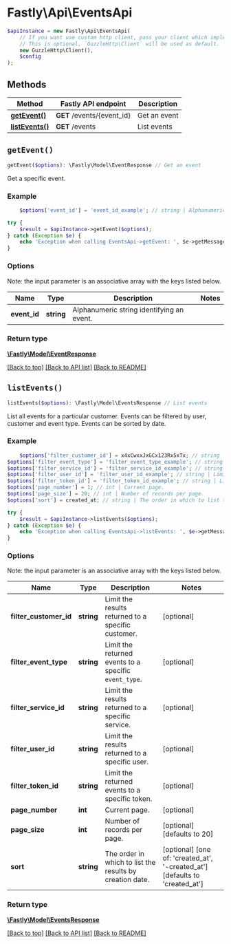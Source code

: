 # Fastly\Api\EventsApi


```php
$apiInstance = new Fastly\Api\EventsApi(
    // If you want use custom http client, pass your client which implements `GuzzleHttp\ClientInterface`.
    // This is optional, `GuzzleHttp\Client` will be used as default.
    new GuzzleHttp\Client(),
    $config
);
```

## Methods

Method | Fastly API endpoint | Description
------------- | ------------- | -------------
[**getEvent()**](EventsApi.md#getEvent) | **GET** /events/{event_id} | Get an event
[**listEvents()**](EventsApi.md#listEvents) | **GET** /events | List events


## `getEvent()`

```php
getEvent($options): \Fastly\Model\EventResponse // Get an event
```

Get a specific event.

### Example
```php
    $options['event_id'] = 'event_id_example'; // string | Alphanumeric string identifying an event.

try {
    $result = $apiInstance->getEvent($options);
} catch (Exception $e) {
    echo 'Exception when calling EventsApi->getEvent: ', $e->getMessage(), PHP_EOL;
}
```

### Options

Note: the input parameter is an associative array with the keys listed below.

Name | Type | Description  | Notes
------------- | ------------- | ------------- | -------------
**event_id** | **string** | Alphanumeric string identifying an event. |

### Return type

[**\Fastly\Model\EventResponse**](../Model/EventResponse.md)

[[Back to top]](#) [[Back to API list]](../../README.md#endpoints)
[[Back to README]](../../README.md)

## `listEvents()`

```php
listEvents($options): \Fastly\Model\EventsResponse // List events
```

List all events for a particular customer. Events can be filtered by user, customer and event type. Events can be sorted by date.

### Example
```php
    $options['filter_customer_id'] = x4xCwxxJxGCx123Rx5xTx; // string | Limit the results returned to a specific customer.
$options['filter_event_type'] = 'filter_event_type_example'; // string | Limit the returned events to a specific `event_type`.
$options['filter_service_id'] = 'filter_service_id_example'; // string | Limit the results returned to a specific service.
$options['filter_user_id'] = 'filter_user_id_example'; // string | Limit the results returned to a specific user.
$options['filter_token_id'] = 'filter_token_id_example'; // string | Limit the returned events to a specific token.
$options['page_number'] = 1; // int | Current page.
$options['page_size'] = 20; // int | Number of records per page.
$options['sort'] = created_at; // string | The order in which to list the results by creation date.

try {
    $result = $apiInstance->listEvents($options);
} catch (Exception $e) {
    echo 'Exception when calling EventsApi->listEvents: ', $e->getMessage(), PHP_EOL;
}
```

### Options

Note: the input parameter is an associative array with the keys listed below.

Name | Type | Description  | Notes
------------- | ------------- | ------------- | -------------
**filter_customer_id** | **string** | Limit the results returned to a specific customer. | [optional]
**filter_event_type** | **string** | Limit the returned events to a specific `event_type`. | [optional]
**filter_service_id** | **string** | Limit the results returned to a specific service. | [optional]
**filter_user_id** | **string** | Limit the results returned to a specific user. | [optional]
**filter_token_id** | **string** | Limit the returned events to a specific token. | [optional]
**page_number** | **int** | Current page. | [optional]
**page_size** | **int** | Number of records per page. | [optional] [defaults to 20]
**sort** | **string** | The order in which to list the results by creation date. | [optional] [one of: 'created_at', '-created_at'] [defaults to 'created_at']

### Return type

[**\Fastly\Model\EventsResponse**](../Model/EventsResponse.md)

[[Back to top]](#) [[Back to API list]](../../README.md#endpoints)
[[Back to README]](../../README.md)
